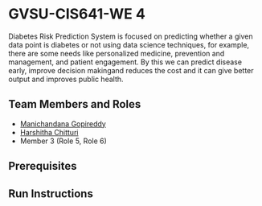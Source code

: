 # GVSU-CIS641-WE 4

Diabetes Risk Prediction System is focused on predicting whether a given data point is diabetes or not using data science techniques, for example, 
there are some needs like personalized medicine, prevention and management, and patient engagement. By this we can predict disease early, 
improve decision makingand reduces the cost and it can give better output and improves public health.


## Team Members and Roles

* [Manichandana Gopireddy](https://github.com/GManichandana/CIS641-HW2-Gopireddy.git)
* [Harshitha Chitturi](https://github.com/Harshitha1723/CIS641-HW2-Chitturi.git)
* Member 3 (Role 5, Role 6)

## Prerequisites

## Run Instructions
